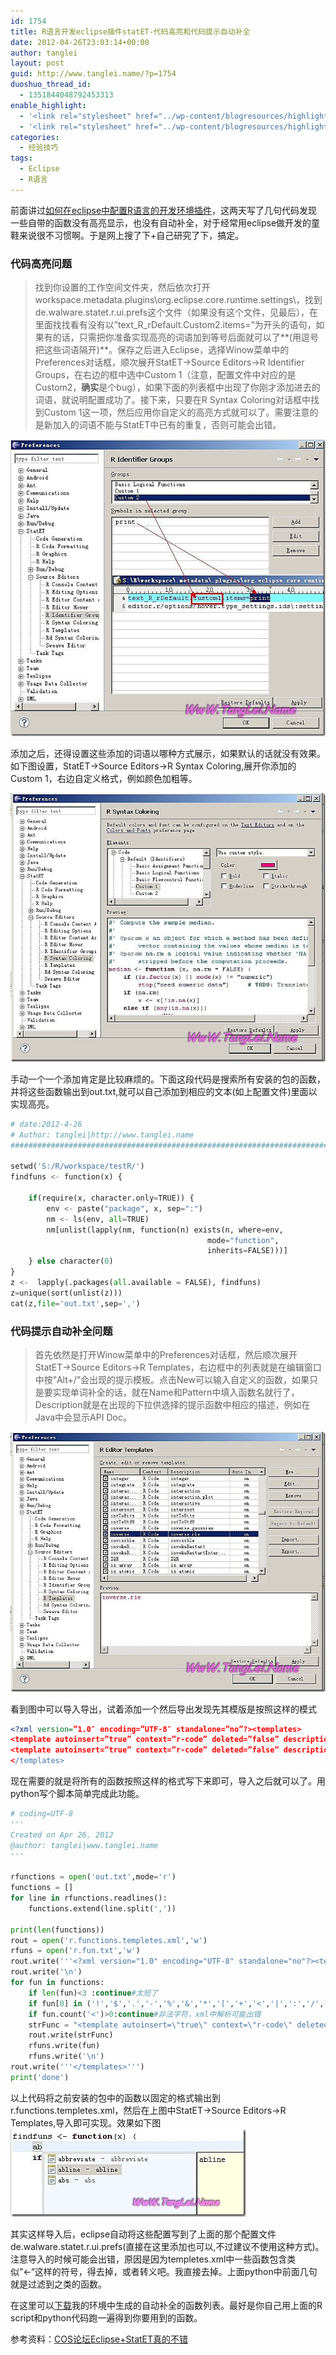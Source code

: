 ```yaml
---
id: 1754
title: R语言开发eclipse插件statET-代码高亮和代码提示自动补全
date: 2012-04-26T23:03:14+00:00
author: tanglei
layout: post
guid: http://www.tanglei.name/?p=1754
duoshuo_thread_id:
  - 1351844048792453313
enable_highlight:
  - '<link rel="stylesheet" href="../wp-content/blogresources/highlightconfig/highlight.default.min.css"><script src="../wp-content/blogresources/highlightconfig/jquery-2.1.4.min.js"></script><script src="../wp-content/blogresources/highlightconfig/enable_highlight.js"></script>'
  - '<link rel="stylesheet" href="../wp-content/blogresources/highlightconfig/highlight.default.min.css"><script src="../wp-content/blogresources/highlightconfig/jquery-2.1.4.min.js"></script><script src="../wp-content/blogresources/highlightconfig/enable_highlight.js"></script>'
categories:
  - 经验技巧
tags:
  - Eclipse
  - R语言
---
```

前面讲过<a href="/blog/how-to-use-eclipse-to-program-in-r.html" target="_blank">如何在eclipse中配置R语言的开发环境插件</a>，这两天写了几句代码发现一些自带的函数没有高亮显示，也没有自动补全，对于经常用eclipse做开发的童鞋来说很不习惯啊。于是网上搜了下+自己研究了下，搞定。

### 代码高亮问题

> 找到你设置的工作空间文件夹，然后依次打开workspace\.metadata\.plugins\org.eclipse.core.runtime\.settings\，找到de.walware.statet.r.ui.prefs这个文件（如果没有这个文件，见最后），在里面找找看有没有以&#8221;text\_R\_rDefault.Custom2.items=&#8221;为开头的语句，如果有的话，只需把你准备实现高亮的词语加到等号后面就可以了**(用逗号把这些词语隔开)**。保存之后进入Eclipse，选择Winow菜单中的Preferences对话框，顺次展开StatET->Source Editors->R Identifier Groups，在右边的框中选中Custom 1（注意，配置文件中对应的是Custom2，**确实**是个bug），如果下面的列表框中出现了你刚才添加进去的词语，就说明配置成功了。接下来，只要在R Syntax Coloring对话框中找到Custom 1这一项，然后应用你自定义的高亮方式就可以了。需要注意的是新加入的词语不能与StatET中已有的重复，否则可能会出错。

[<img title="de.walware.statet.r.ui.prefs.-bug" border="0" alt="de.walware.statet.r.ui.prefs.-bug" src="/wp-content/uploads/2012/04/de.walware.statet.r.ui_.prefs_.bug_thumb.jpg"  />](/wp-content/uploads/2012/04/de.walware.statet.r.ui_.prefs_.bug_.jpg) 

添加之后，还得设置这些添加的词语以哪种方式展示，如果默认的话就没有效果。如下图设置，StatET->Source Editors->R Syntax Coloring,展开你添加的Custom 1，右边自定义格式，例如颜色加粗等。

[<img title="R syntax color" border="0" alt="R syntax color" src="/wp-content/uploads/2012/04/Rsyntaxcolor_thumb.jpg"  />](/wp-content/uploads/2012/04/Rsyntaxcolor.jpg) 

手动一个一个添加肯定是比较麻烦的。下面这段代码是搜索所有安装的包的函数，并将这些函数输出到out.txt,就可以自己添加到相应的文本(如上配置文件)里面以实现高亮。

```python
# date:2012-4-26
# Author: tanglei|http://www.tanglei.name
###############################################################################

setwd('S:/R/workspace/testR/')
findfuns <- function(x) {
	
	if(require(x, character.only=TRUE)) {
		env <- paste("package", x, sep=":")
		nm <- ls(env, all=TRUE)
		nm[unlist(lapply(nm, function(n) exists(n, where=env,
											mode="function",
											inherits=FALSE)))]
	} else character(0)
}
z <-  lapply(.packages(all.available = FALSE), findfuns)
z=unique(sort(unlist(z)))
cat(z,file='out.txt',sep=',')
```

### 代码提示自动补全问题

> 首先依然是打开Winow菜单中的Preferences对话框，然后顺次展开StatET->Source Editors->R Templates，右边框中的列表就是在编辑窗口中按&#8221;Alt+/&#8221;会出现的提示模板。点击New可以输入自定义的函数，如果只是要实现单词补全的话，就在Name和Pattern中填入函数名就行了，Description就是在出现的下拉供选择的提示函数中相应的描述，例如在Java中会显示API Doc。

[<img title="R word completion" border="0" alt="R word completion" src="/wp-content/uploads/2012/04/Rwordcompletion_thumb.jpg"  />](/wp-content/uploads/2012/04/Rwordcompletion.jpg) 

看到图中可以导入导出，试着添加一个然后导出发现先其模版是按照这样的模式

```xml
<?xml version=”1.0″ encoding=”UTF-8″ standalone=”no”?><templates>
<template autoinsert=”true” context=”r-code” deleted=”false” description=”apply” enabled=”true” name=”apply”>apply</template> 
<template autoinsert=”true” context=”r-code” deleted=”false” description=”" enabled=”true” name=”cbind”>cbind</template>
</templates>
```

现在需要的就是将所有的函数按照这样的格式写下来即可，导入之后就可以了。用python写个脚本简单完成此功能。

```python
# coding=UTF-8
'''
Created on Apr 26, 2012
@author: tanglei|www.tanglei.name
'''

rfunctions = open('out.txt',mode='r')
functions = []
for line in rfunctions.readlines():
    functions.extend(line.split(','))
    
print(len(functions))
rout = open('r.functions.templetes.xml','w')
rfuns = open('r.fun.txt','w')
rout.write('''<?xml version="1.0" encoding="UTF-8" standalone="no"?><templates>''')
rout.write('\n')
for fun in functions:
    if len(fun)<3 :continue#太短了
    if fun[0] in ('!','$','.','-','%','&','*','[','+','<','|',':','/','@','<','>') :continue#生成的函数可能以这些开头，过滤掉
    if fun.count('<')>0:continue#非法字符，xml中解析可能出错
    strFunc = "<template autoinsert=\"true\" context=\"r-code\" deleted=\"false\" description=\""+str(fun)+"   http://www.tanglei.name,You can modify this sentence by replacing them in the templetes.xml\" enabled=\"true\" name=\""+str(fun)+"\">"+str(fun)+"</template>\n"
    rout.write(strFunc)
    rfuns.write(fun)
    rfuns.write('\n')
rout.write('''</templates>''')
print('done')
```

以上代码将之前安装的包中的函数以固定的格式输出到r.functions.templetes.xml，然后在上图中StatET->Source Editors->R Templates,导入即可实现。效果如下图  
[<img title="R word completion-1" border="0" alt="R word completion-1" src="/wp-content/uploads/2012/04/Rwordcompletion1_thumb.jpg"  />](/wp-content/uploads/2012/04/Rwordcompletion1.jpg) 

其实这样导入后，eclipse自动将这些配置写到了上面的那个配置文件de.walware.statet.r.ui.prefs(直接在这里添加也可以,不过建议不使用这种方式)。注意导入的时候可能会出错，原因是因为templetes.xml中一些函数包含类似”<-“这样的符号，得去掉，或者转义吧。我直接去掉。上面python中前面几句就是过滤到之类的函数。

在这里可以<a href="/wp-content/blogresources/r.functions.templetes.xml" target="_blank">下载</a>我的环境中生成的自动补全的函数列表。最好是你自己用上面的R script和python代码跑一遍得到你要用到的函数。

参考资料：<a href="http://cos.name/cn/topic/12136" target="_blank">COS论坛Eclipse+StatET真的不错</a>
